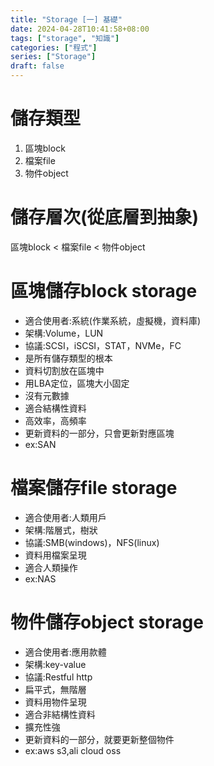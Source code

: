 ```yaml
---
title: "Storage [一] 基礎"
date: 2024-04-28T10:41:58+08:00
tags: ["storage", "知識"]
categories: ["程式"]
series: ["Storage"]
draft: false
---
```


# 儲存類型
1. 區塊block
2. 檔案file
3. 物件object

# 儲存層次(從底層到抽象)
區塊block < 檔案file < 物件object

# 區塊儲存block storage
* 適合使用者:系統(作業系統，虛擬機，資料庫)
* 架構:Volume，LUN
* 協議:SCSI，iSCSI，STAT，NVMe，FC
* 是所有儲存類型的根本 
* 資料切割放在區塊中
* 用LBA定位，區塊大小固定
* 沒有元數據
* 適合結構性資料
* 高效率，高頻率
* 更新資料的一部分，只會更新對應區塊
* ex:SAN

# 檔案儲存file storage
* 適合使用者:人類用戶
* 架構:階層式，樹狀
* 協議:SMB(windows)，NFS(linux)
* 資料用檔案呈現
* 適合人類操作
* ex:NAS

# 物件儲存object storage
* 適合使用者:應用款體
* 架構:key-value
* 協議:Restful http
* 扁平式，無階層
* 資料用物件呈現
* 適合非結構性資料
* 擴充性強
* 更新資料的一部分，就要更新整個物件
* ex:aws s3,ali cloud oss

